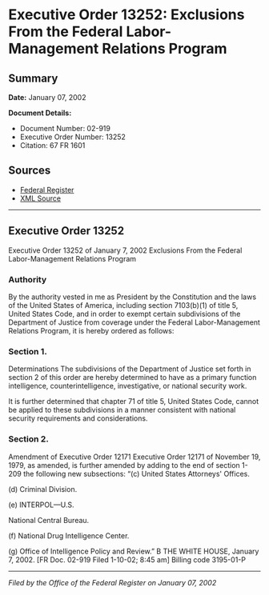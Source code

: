 # Executive Order 13252: Exclusions From the Federal Labor-Management Relations Program

## Summary

**Date:** January 07, 2002

**Document Details:**
- Document Number: 02-919
- Executive Order Number: 13252
- Citation: 67 FR 1601

## Sources
- [Federal Register](https://www.federalregister.gov/documents/2002/01/11/02-919/exclusions-from-the-federal-labor-management-relations-program)
- [XML Source](https://www.federalregister.gov/documents/full_text/xml/2002/01/11/02-919.xml)

---

## Executive Order 13252

Executive Order 13252 of January 7, 2002
Exclusions From the Federal Labor-Management Relations Program
### Authority

By the authority vested in me as President by the Constitution and the laws of the United States of America, including section 7103(b)(1) of title 5, United States Code, and in order to exempt certain subdivisions of the Department of Justice from coverage under the Federal Labor-Management Relations Program, it is hereby ordered as follows:
### Section 1.

Determinations
The subdivisions of the Department of Justice set forth in section 2 of this order are hereby determined to have as a primary function intelligence, counterintelligence, investigative, or national security work.

It is further determined that chapter 71 of title 5, United States Code, cannot be applied to these subdivisions in a manner consistent with national security requirements and considerations.
### Section 2.

Amendment of Executive Order 12171
Executive Order 12171 of November 19, 1979, as amended, is further amended by adding to the end of section 1-209 the following new subsections:
“(c) United States Attorneys' Offices.

(d) Criminal Division.

(e) INTERPOL—U.S.

National Central Bureau.

(f) National Drug Intelligence Center.

(g) Office of Intelligence Policy and Review.”
B
THE WHITE HOUSE,
January 7, 2002. 
[FR Doc. 02-919
Filed 1-10-02; 8:45 am]
Billing code 3195-01-P

---

*Filed by the Office of the Federal Register on January 07, 2002*

